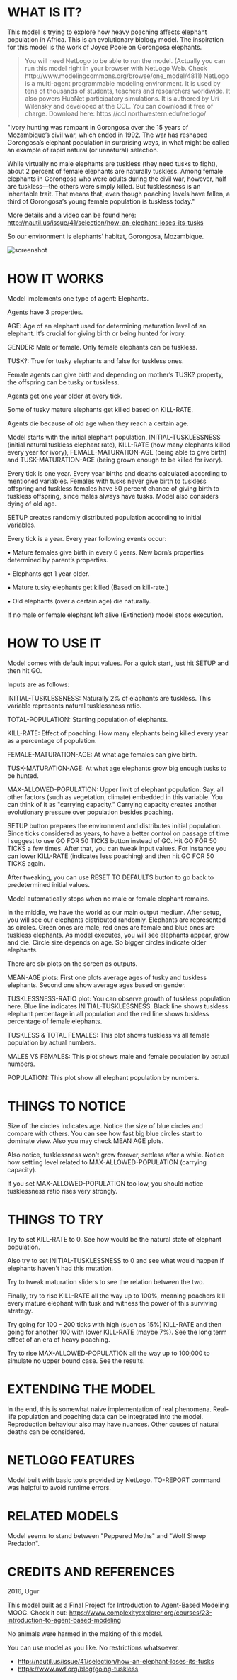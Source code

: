 # WHAT IS IT?

This model is trying to explore how heavy poaching affects elephant population in Africa. This is an evolutionary biology model. The inspiration for this model is the work of Joyce Poole  on Gorongosa elephants.

<blockquote>You will need NetLogo to be able to run the model. (Actually you can run this model right in your browser with NetLogo Web. Check http://www.modelingcommons.org/browse/one_model/4811) NetLogo is a multi-agent programmable modeling environment. It is used by tens of thousands of students, teachers and researchers worldwide. It also powers HubNet participatory simulations. It is authored by Uri Wilensky and developed at the CCL. You can download it free of charge. Download here:
https://ccl.northwestern.edu/netlogo/</blockquote>

"Ivory hunting was rampant in Gorongosa over the 15 years of Mozambique’s civil war, which ended in 1992. The war has reshaped Gorongosa’s elephant population in surprising ways, in what might be called an example of rapid natural (or unnatural) selection.

While virtually no male elephants are tuskless (they need tusks to fight), about 2 percent of female elephants are naturally tuskless. Among female elephants in Gorongosa who were adults during the civil war, however, half are tuskless—the others were simply killed. But tusklessness is an inheritable trait. That means that, even though poaching levels have fallen, a third of Gorongosa’s young female population is tuskless today."

More details and a video can be found here: http://nautil.us/issue/41/selection/how-an-elephant-loses-its-tusks

So our environment is elephants’ habitat, Gorongosa, Mozambique.

![screenshot](https://raw.githubusercontent.com/humbleai/elephants/master/2016-10-31_15-43-20.png)

# HOW IT WORKS

Model implements one type of agent: Elephants.

Agents have 3 properties.

AGE: Age of an elephant used for determining maturation level of an elephant. It’s crucial for giving birth or being hunted for ivory.

GENDER: Male or female. Only female elephants can be tuskless.

TUSK?: True for tusky elephants and false for tuskless ones.

Female agents can give birth and depending on mother’s TUSK? property, the offspring can be tusky or tuskless.

Agents get one year older at every tick.

Some of tusky mature elephants get killed based on KILL-RATE.

Agents die because of old age when they reach a certain age.


Model starts with the initial elephant population, INITIAL-TUSKLESSNESS (initial natural tuskless elephant rate), KILL-RATE  (how many elephants killed every year for ivory), FEMALE-MATURATION-AGE (being able to give birth) and TUSK-MATURATION-AGE (being grown enough to be killed for ivory).

Every tick is one year. Every year births and deaths calculated according to mentioned variables. Females with tusks never give birth to tuskless offspring and tuskless females have 50 percent chance of giving birth to tuskless offspring, since males always have tusks. Model also considers dying of old age.

SETUP creates randomly distributed population according to initial variables.

Every tick is a year. Every year following events occur:

• Mature females give birth in every 6 years. New born’s properties determined by parent’s properties.

• Elephants get 1 year older.

• Mature tusky elephants get killed (Based on kill-rate.)

• Old elephants (over a certain age) die naturally.


If no male or female elephant left alive (Extinction) model stops execution.

# HOW TO USE IT

Model comes with default input values. For a quick start, just hit SETUP and then hit GO.

Inputs are as follows:

INITIAL-TUSKLESSNESS: Naturally 2% of elaphants are tuskless. This variable represents natural tusklessness ratio.

TOTAL-POPULATION: Starting population of elephants.

KILL-RATE: Effect of poaching. How many elephants being killed every year as a percentage of population.

FEMALE-MATURATION-AGE: At what age females can give birth.

TUSK-MATURATION-AGE: At what age elephants grow big enough tusks to be hunted.

MAX-ALLOWED-POPULATION: Upper limit of elephant population. Say, all other factors (such as vegetation, climate) embedded in this variable. You can think of it as "carrying capacity." Carrying capacity creates another evolutionary pressure over population besides poaching.

SETUP button prepares the environment and distributes initial population. Since ticks considered as years, to have a better control on passage of time I suggest to use GO FOR 50 TICKS button instead of GO. Hit GO FOR 50 TICKS a few times. After that, you can tweak input values. For instance you can lower KILL-RATE (indicates less poaching) and then hit GO FOR 50 TICKS again.

After tweaking, you can use RESET TO DEFAULTS button to go back to predetermined initial values.

Model automatically stops when no male or female elephant remains.

In the middle, we have the world as our main output medium. After setup, you will see our elephants distributed randomly. Elephants are represented as circles. Green ones are male, red ones are female and blue ones are tuskless elephants. As model executes, you will see elephants appear, grow and die. Circle size depends on age. So bigger circles indicate older elephants.

There are six plots on the screen as outputs.

MEAN-AGE plots: First one plots average ages of tusky and tuskless elephants. Second one show average ages based on gender.

TUSKLESSNESS-RATIO plot: You can observe growth of tuskless population here. Blue line indicates INITIAL-TUSKLESSNESS. Black line shows tuskless elephant percentage in all population and the red line shows tuskless percentage of female elephants.

TUSKLESS & TOTAL FEMALES: This plot shows tuskless vs all female population by actual numbers.

MALES VS FEMALES: This plot shows male and female population by actual numbers.

POPULATION: This plot show all elephant population by numbers.


# THINGS TO NOTICE

Size of the circles indicates age. Notice the size of blue circles and compare with others. You can see how fast big blue circles start to dominate view. Also you may check MEAN AGE plots.

Also notice, tusklessness won't grow forever, settless after a while. Notice how settling level related to MAX-ALLOWED-POPULATION (carrying capacity).

If you set MAX-ALLOWED-POPULATION too low, you should notice tusklessness ratio rises very strongly.

# THINGS TO TRY

Try to set KILL-RATE to 0. See how would be the natural state of elephant population.

Also try to set INITIAL-TUSKLESSNESS to 0 and see what would happen if elephants haven't had this mutation.

Try to tweak maturation sliders to see the relation between the two.

Finally, try to rise KILL-RATE all the way up to 100%, meaning poachers kill every mature elephant with tusk and witness the power of this surviving strategy.

Try going for 100 - 200 ticks with high (such as 15%) KILL-RATE and then going for another 100 with lower KILL-RATE (maybe 7%). See the long term effect of an era of heavy poaching.

Try to rise MAX-ALLOWED-POPULATION all the way up to 100,000 to simulate no upper bound case. See the results.

# EXTENDING THE MODEL

In the end, this is somewhat naive implementation of real phenomena. Real-life population and poaching data can be integrated into the model. Reproduction behaviour also may have nuances. Other causes of natural deaths can be considered.

# NETLOGO FEATURES

Model built with basic tools provided by NetLogo. TO-REPORT command was helpful to avoid runtime errors.

# RELATED MODELS

Model seems to stand between "Peppered Moths" and "Wolf Sheep Predation".

# CREDITS AND REFERENCES

2016, Ugur

This model built as a Final Project for Introduction to Agent-Based Modeling MOOC. Check it out: https://www.complexityexplorer.org/courses/23-introduction-to-agent-based-modeling

No animals were harmed in the making of this model.

You can use model as you like. No restrictions whatsoever.

* http://nautil.us/issue/41/selection/how-an-elephant-loses-its-tusks
* https://www.awf.org/blog/going-tuskless
